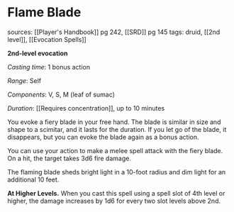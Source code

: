 # Flame Blade
sources: [[Player's Handbook]] pg 242, [[SRD]] pg 145
tags: druid, [[2nd level]], [[Evocation Spells]]

**2nd-level evocation**

*Casting time*: 1 bonus action

*Range*: Self

*Components*: V, S, M (leaf of sumac)

*Duration*: [[Requires concentration]], up to 10 minutes

You evoke a fiery blade in your free hand. The blade is similar in size and shape to a scimitar, and it lasts for the duration. If you let go of the blade, it disappears, but you can evoke the blade again as a bonus action.

You can use your action to make a melee spell attack with the fiery blade. On a hit, the target takes 3d6 fire damage.

The flaming blade sheds bright light in a 10-foot radius and dim light for an additional 10 feet.

**At Higher Levels.** When you cast this spell using a spell slot of 4th level or higher, the damage increases by 1d6 for every two slot levels above 2nd.
